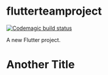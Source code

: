 # flutterteamproject
[![Codemagic build status](https://api.codemagic.io/apps/5ca71d9702fe6a001440814e/5ca71d9702fe6a001440814d/status_badge.svg)](https://codemagic.io/apps/5ca71d9702fe6a001440814e/5ca71d9702fe6a001440814d/latest_build)


A new Flutter project.

# Another Title
